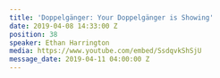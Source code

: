 ```yaml
---
title: 'Doppelgänger: Your Doppelgänger is Showing'
date: 2019-04-08 14:33:00 Z
position: 38
speaker: Ethan Harrington
media: https://www.youtube.com/embed/SsdqvkShSjU
message_date: 2019-04-11 04:00:00 Z
---
```


